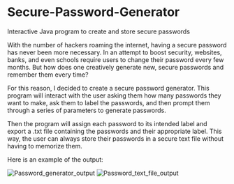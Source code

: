 # Secure-Password-Generator
Interactive Java program to create and store secure passwords

With the number of hackers roaming the internet, having a secure password has never been more necessary. In an attempt to boost security, websites, banks, and even schools require users to change their password every few months. But how does one creatively generate new, secure passwords and remember them every time?

For this reason, I decided to create a secure password generator. This program will interact with the user asking them how many passwords they want to make, ask them to label the passwords, and then prompt them through a series of parameters to generate passwords.

Then the program will assign each password to its intended label and export a .txt file containing the passwords and their appropriate label. This way, the user can always store their passwords in a secure text file without having to memorize them. 


Here is an example of the output:

![Password_generator_output](https://user-images.githubusercontent.com/56270716/187730694-235c800e-470a-4da3-91c5-f298dfeb228f.png)
![Password_text_file_output](https://user-images.githubusercontent.com/56270716/187730707-ad4699ca-4ccf-4e16-b235-65f522431e77.png)

